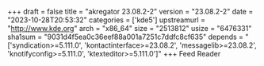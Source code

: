 +++
draft = false
title = "akregator 23.08.2-2"
version = "23.08.2-2"
date = "2023-10-28T20:53:32"
categories = ['kde5']
upstreamurl = "http://www.kde.org"
arch = "x86_64"
size = "2513812"
usize = "6476331"
sha1sum = "9031d4f5ea0c36eef88a001a7251c7ddfc8cf635"
depends = "['syndication>=5.111.0', 'kontactinterface>=23.08.2', 'messagelib>=23.08.2', 'knotifyconfig>=5.111.0', 'ktexteditor>=5.111.0']"
+++
Feed Reader
